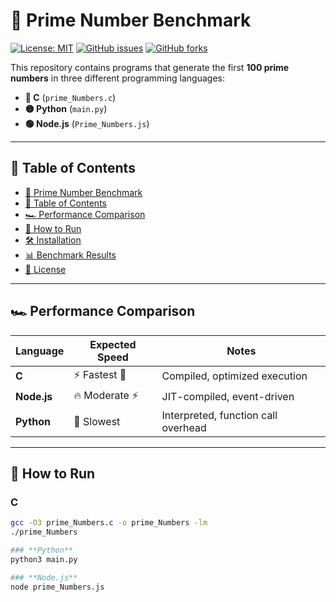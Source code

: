 # 🚀 Prime Number Benchmark

[![License: MIT](https://img.shields.io/badge/License-MIT-blue.svg)](https://opensource.org/licenses/MIT)
[![GitHub issues](https://img.shields.io/github/issues/brandonleekoch/prime-numbers-benchmark-testing)](https://github.com/brandonleekoch/prime-numbers-benchmark-testing/issues)
[![GitHub forks](https://img.shields.io/github/forks/brandonleekoch/prime-numbers-benchmark-testing?style=social)](https://github.com/brandonleekoch/prime-numbers-benchmark-testing)

This repository contains programs that generate the first **100 prime numbers** in three different programming languages:

- **🔵 C** (`prime_Numbers.c`)
- **🟡 Python** (`main.py`)
- **🟢 Node.js** (`Prime_Numbers.js`)

---

## 📌 Table of Contents
- [🚀 Prime Number Benchmark](#-prime-number-benchmark)
- [📌 Table of Contents](#-table-of-contents)
- [🏎️ Performance Comparison](#️-performance-comparison)
- [📜 How to Run](#-how-to-run)
- [🛠️ Installation](#️-installation)
- [📊 Benchmark Results](#-benchmark-results)
- [📌 License](#-license)

---

## 🏎️ Performance Comparison

| Language  | Expected Speed | Notes |
|-----------|---------------|--------|
| **C**     | ⚡ Fastest 🚀   | Compiled, optimized execution |
| **Node.js** | 🔥 Moderate ⚡  | JIT-compiled, event-driven |
| **Python**  | 🐢 Slowest    | Interpreted, function call overhead |

---

## 📜 How to Run

### **C**
```sh
gcc -O3 prime_Numbers.c -o prime_Numbers -lm
./prime_Numbers

### **Python**
python3 main.py

### **Node.js**
node prime_Numbers.js
